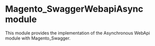 # Magento_SwaggerWebapiAsync module

This module provides the implementation of the Asynchronous WebApi module with Magento_Swagger.
